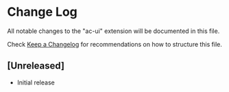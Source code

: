 # Change Log

All notable changes to the "ac-ui" extension will be documented in this file.

Check [Keep a Changelog](http://keepachangelog.com/) for recommendations on how to structure this file.

## [Unreleased]

- Initial release